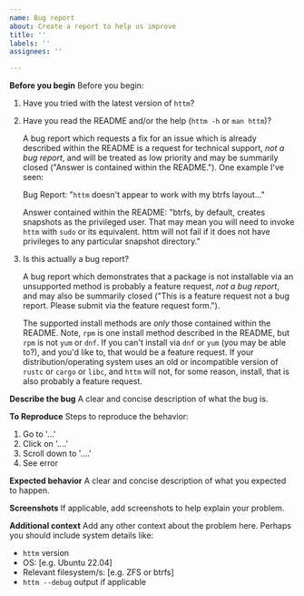 ```yaml
---
name: Bug report
about: Create a report to help us improve
title: ''
labels: ''
assignees: ''

---
```


**Before you begin**
Before you begin:

1. Have you tried with the latest version of `httm`?
2. Have you read the README and/or the help (`httm -h` or `man httm`)?

    A bug report which requests a fix for an issue which is already described within the README is a request for technical support, *not a bug report*, and will be treated as low priority and may be summarily closed ("Answer is contained within the README.").  One example I've seen:

    Bug Report: "`httm` doesn't appear to work with my btrfs layout..."

    Answer contained within the README: "btrfs, by default, creates snapshots as the privileged user.  That may mean you will need to invoke `httm` with `sudo` or its equivalent.  httm will not fail if it does not have privileges to any particular snapshot directory."

3. Is this actually a bug report?

    A bug report which demonstrates that a package is not installable via an unsupported method is probably a feature request, *not a bug report*, and may also be summarily closed ("This is a feature request not a bug report.  Please submit via the feature request form.").

    The supported install methods are *only* those contained within the README.  Note, `rpm` is one install method described in the README, but `rpm` is not `yum` or `dnf`.  If you can't install via `dnf` or `yum` (you may be able to?), and you'd like to, that would be a feature request.  If your distribution/operating system uses an old or incompatible version of `rustc` or `cargo` or `libc`, and `httm` will not, for some reason, install, that is also probably a feature request.

**Describe the bug**
A clear and concise description of what the bug is.

**To Reproduce**
Steps to reproduce the behavior:
1. Go to '...'
2. Click on '....'
3. Scroll down to '....'
4. See error

**Expected behavior**
A clear and concise description of what you expected to happen.

**Screenshots**
If applicable, add screenshots to help explain your problem.

**Additional context**
Add any other context about the problem here.  Perhaps you should include system details like:

 - `httm` version
 - OS: [e.g. Ubuntu 22.04]
 - Relevant filesystem/s: [e.g. ZFS or btrfs]
 - `httm --debug` output if applicable
